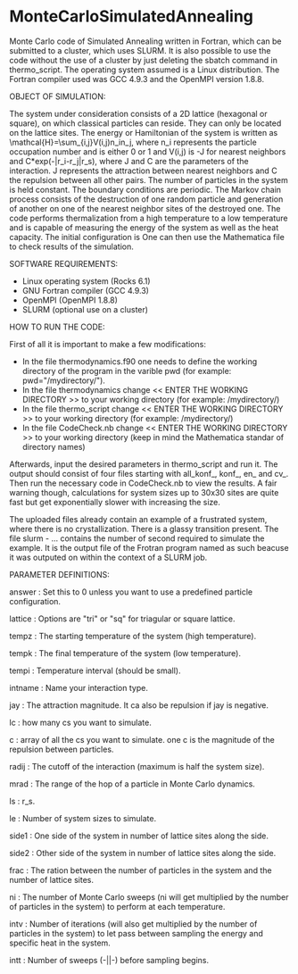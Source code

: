 # MonteCarloSimulatedAnnealing
Monte Carlo code of Simulated Annealing written in Fortran, which can be submitted to a cluster, which uses SLURM.
It is also possible to use the code without the use of a cluster by just deleting the sbatch command in thermo_script. The operating system assumed is a Linux distribution. The Fortran compiler used was GCC 4.9.3 and the OpenMPI version 1.8.8.

OBJECT OF SIMULATION:

The system under consideration consists of a 2D lattice (hexagonal or square), on which classical particles can reside. They can only be located on the lattice sites. The energy or Hamiltonian of the system is written as
\mathcal{H}=\sum_{i,j}V(i,j)n_in_j,
where n_i represents the particle occupation number and is either 0 or 1 and V(i,j) is -J for nearest neighbors and C*exp(-|r_i-r_j|r_s), where J and C are the parameters of the interaction. J represents the attraction between nearest neighbors and C the repulsion between all other pairs. The number of particles in the system is held constant. The boundary conditions are periodic. The Markov chain process consists of the destruction of one random particle and generation of another on one of the nearest neighbor sites of the destroyed one.
The code performs thermalization from a high temperature to a low temperature and is capable of measuring the energy of the system as well as the heat capacity. The initial configuration is  One can then use the Mathematica file to check results of the simulation.

SOFTWARE REQUIREMENTS:

- Linux operating system (Rocks 6.1)
- GNU Fortran compiler (GCC 4.9.3)
- OpenMPI (OpenMPI 1.8.8)
- SLURM (optional use on a cluster)

HOW TO RUN THE CODE:

First of all it is important to make a few modifications:

- In the file thermodynamics.f90 one needs to define the working directory of the program in the varible pwd (for example: pwd="/mydirectory/").
- In the file thermodynamics change << ENTER THE WORKING DIRECTORY >> to your working directory (for example: /mydirectory/)
- In the file thermo_script change << ENTER THE WORKING DIRECTORY >> to your working directory (for example: /mydirectory/)
- In the file CodeCheck.nb change << ENTER THE WORKING DIRECTORY >> to your working directory (keep in mind the Mathematica standar of directory names)

Afterwards, input the desired parameters in thermo_script and run it. The output should consist of four files starting with all_konf_, konf_, en_ and cv_. Then run the necessary code in CodeCheck.nb to view the results. A fair warning though, calculations for system sizes up to 30x30 sites are quite fast but get exponentially slower with increasing the size.

The uploaded files already contain an example of a frustrated system, where there is no crystallization. There is a glassy transition present. The file slurm - ... contains the number of second required to simulate the example. It is the output file of the Frotran program named as such beacuse it was outputed on within the context of a SLURM job.

PARAMETER DEFINITIONS:

answer : Set this to 0 unless you want to use a predefined particle configuration.

lattice : Options are "tri" or "sq" for triagular or square lattice.

tempz : The starting temperature of the system (high temperature).

tempk : The final temperature of the system (low temperature).

tempi : Temperature interval (should be small).

intname : Name your interaction type.

jay : The attraction magnitude. It ca also be repulsion if jay is negative.

lc : how many cs you want to simulate.

c : array of all the cs you want to simulate. one c is the magnitude of the repulsion between particles.

radij : The cutoff of the interaction (maximum is half the system size).

mrad : The range of the hop of a particle in Monte Carlo dynamics.

ls : r_s.

le : Number of system sizes to simulate.

side1 : One side of the system in number of lattice sites along the side.

side2 : Other side of the system in number of lattice sites along the side.

frac : The ration between the number of particles in the system and the number of lattice sites.

ni : The number of Monte Carlo sweeps (ni will get multiplied by the number of particles in the system) to perform at each temperature.

intv : Number of iterations (will also get multiplied by the number of particles in the system) to let pass between sampling the energy and specific heat in the system.

intt : Number of sweeps (-||-) before sampling begins.
